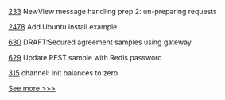 
[233](https://github.com/hyperledger-labs/minbft/pull/233) NewView message handling prep 2: un-preparing requests

[2478](https://github.com/hyperledger/indy-sdk/pull/2478) Add Ubuntu install example.

[630](https://github.com/hyperledger/fabric-samples/pull/630) DRAFT:Secured agreement samples using gateway

[629](https://github.com/hyperledger/fabric-samples/pull/629) Update REST sample with Redis password

[315](https://github.com/hyperledger-labs/go-perun/pull/315) channel: Init balances to zero


[See more >>>](https://start-here.hyperledger.org/pull-requests)
